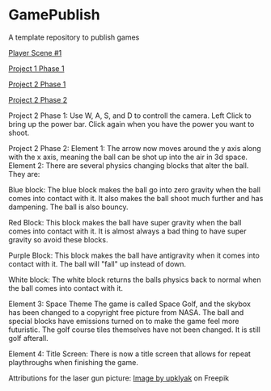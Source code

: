 # GamePublish
A template repository to publish games

[Player Scene #1](https://html-preview.github.io/?url=https://github.com/WCU-CS-CooperLab/demo-games-The-Engma/blob/main/Player%20Scene/index.html)

[Project 1 Phase 1](https://html-preview.github.io/?url=https://github.com/WCU-CS-CooperLab/demo-games-The-Engma/blob/main/Project%20Phase%201/index.html)

[Project 2 Phase 1](https://html-preview.github.io/?url=https://github.com/WCU-CS-CooperLab/demo-games-The-Engma/blob/Project-2/MiniGolf%20Base%20Finished/index.html)

[Project 2 Phase 2](https://html-preview.github.io/?url=https://github.com/WCU-CS-CooperLab/demo-games-The-Engma/blob/Project-2/Project%202%20Phase%202/Index.html)

Project 2 Phase 1: Use W, A, S, and D to controll the camera. Left Click to bring up the power bar. Click again when you have the power you want to shoot.

Project 2 Phase 2:
Element 1: The arrow now moves around the y axis along with the x axis, meaning the ball can be shot up into the air in 3d space.
Element 2: There are several physics changing blocks that alter the ball. They are:

Blue block: The blue block makes the ball go into zero gravity when the ball comes into contact with it.
It also makes the ball shoot much further and has dampening. The ball is also bouncy.

Red Block: This block makes the ball have super gravity when the ball comes into contact with it. 
It is almost always a bad thing to have super gravity so avoid these blocks.

Purple Block: This block makes the ball have antigravity when it comes into contact with it.
The ball will "fall" up instead of down.

White block: The white block returns the balls physics back to normal when the ball comes into contact with it.

Element 3: Space Theme
The game is called Space Golf, and the skybox has been changed to a copyright free picture from NASA.
The ball and special blocks have emissions turned on to make the game feel more futuristic.
The golf course tiles themselves have not been changed. It is still golf afterall.

Element 4: Title Screen: There is now a title screen that allows for repeat playthroughs when finishing the game.


Attributions for the laser gun picture: <a href="https://www.freepik.com/free-photos-vectors/laser-sprite">Image by upklyak</a> on Freepik 

